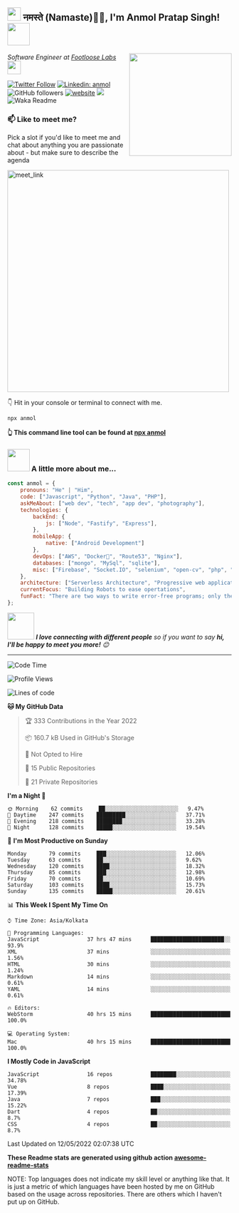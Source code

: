 <h2><img src="https://emojis.slackmojis.com/emojis/images/1531849430/4246/blob-sunglasses.gif?1531849430" width="30"/> नमस्ते (Namaste)🙏🏻, I'm Anmol Pratap Singh! <img src="https://media.giphy.com/media/12oufCB0MyZ1Go/giphy.gif" width="50"></h2>
<img align='right' src="https://media.giphy.com/media/M9gbBd9nbDrOTu1Mqx/giphy.gif" width="230">
<p><em>Software Engineer at <a href="https://www.footloose.io/">Footloose Labs
</a><img src="https://media.giphy.com/media/WUlplcMpOCEmTGBtBW/giphy.gif" width="30"> 
</em></p>

[![Twitter Follow](https://img.shields.io/twitter/follow/misteranmol?label=Follow)](https://twitter.com/intent/follow?screen_name=misteranmol)
[![Linkedin: anmol](https://img.shields.io/badge/-anmol-blue?style=flat-square&logo=Linkedin&logoColor=white&link=https://www.linkedin.com/in/anmol-p-singh/)](https://www.linkedin.com/in/anmol098/)
![GitHub followers](https://img.shields.io/github/followers/anmol098?label=Follow&style=social)
[![website](https://img.shields.io/badge/Website-46a2f1.svg?&style=flat-square&logo=Google-Chrome&logoColor=white&link=https://anmolsingh.me/)](https://anmolsingh.me/)
![](https://visitor-badge.glitch.me/badge?page_id=anmol098.anmol098)
![Waka Readme](https://github.com/anmol098/anmol098/workflows/Waka%20Readme/badge.svg)

### 📫 Like to meet me?

Pick a slot if you'd like to meet me and chat about anything you are passionate about - but make sure to describe the agenda

<a href="https://calendly.com/anmol098/30min" target="_blank"><img width="498" alt="meet_link" src="https://user-images.githubusercontent.com/15426564/144297439-f530f383-e73e-41e0-9914-a9b7d3f432e5.png"></a>

👇 Hit in your console or terminal to connect with me.

```bash
npx anmol
```
**👆 This command line tool can be found at [npx anmol](https://github.com/anmol098/npx_card)**

### <img src="https://media.giphy.com/media/VgCDAzcKvsR6OM0uWg/giphy.gif" width="50"> A little more about me...  

```javascript
const anmol = {
    pronouns: "He" | "Him",
    code: ["Javascript", "Python", "Java", "PHP"],
    askMeAbout: ["web dev", "tech", "app dev", "photography"],
    technologies: {
        backEnd: {
            js: ["Node", "Fastify", "Express"],
        },
        mobileApp: {
            native: ["Android Development"]
        },
        devOps: ["AWS", "Docker🐳", "Route53", "Nginx"],
        databases: ["mongo", "MySql", "sqlite"],
        misc: ["Firebase", "Socket.IO", "selenium", "open-cv", "php", "SuiteApp"]
    },
    architecture: ["Serverless Architecture", "Progressive web applications", "Single page applications"],
    currentFocus: "Building Robots to ease opertations",
    funFact: "There are two ways to write error-free programs; only the third one works"
};
```

<img src="https://media.giphy.com/media/LnQjpWaON8nhr21vNW/giphy.gif" width="60"> <em><b>I love connecting with different people</b> so if you want to say <b>hi, I'll be happy to meet you more!</b> 😊</em>

---
<!--START_SECTION:waka-->
![Code Time](http://img.shields.io/badge/Code%20Time-1%2C512%20hrs%2052%20mins-blue)

![Profile Views](http://img.shields.io/badge/Profile%20Views-1511-blue)

![Lines of code](https://img.shields.io/badge/From%20Hello%20World%20I%27ve%20Written-1%20Million%20lines%20of%20code-blue)

**🐱 My GitHub Data** 

> 🏆 333 Contributions in the Year 2022
 > 
> 📦 160.7 kB Used in GitHub's Storage 
 > 
> 🚫 Not Opted to Hire
 > 
> 📜 15 Public Repositories 
 > 
> 🔑 21 Private Repositories  
 > 
**I'm a Night 🦉** 

```text
🌞 Morning    62 commits     ██░░░░░░░░░░░░░░░░░░░░░░░   9.47% 
🌆 Daytime    247 commits    █████████░░░░░░░░░░░░░░░░   37.71% 
🌃 Evening    218 commits    ████████░░░░░░░░░░░░░░░░░   33.28% 
🌙 Night      128 commits    █████░░░░░░░░░░░░░░░░░░░░   19.54%

```
📅 **I'm Most Productive on Sunday** 

```text
Monday       79 commits     ███░░░░░░░░░░░░░░░░░░░░░░   12.06% 
Tuesday      63 commits     ██░░░░░░░░░░░░░░░░░░░░░░░   9.62% 
Wednesday    120 commits    ████░░░░░░░░░░░░░░░░░░░░░   18.32% 
Thursday     85 commits     ███░░░░░░░░░░░░░░░░░░░░░░   12.98% 
Friday       70 commits     ██░░░░░░░░░░░░░░░░░░░░░░░   10.69% 
Saturday     103 commits    ████░░░░░░░░░░░░░░░░░░░░░   15.73% 
Sunday       135 commits    █████░░░░░░░░░░░░░░░░░░░░   20.61%

```


📊 **This Week I Spent My Time On** 

```text
⌚︎ Time Zone: Asia/Kolkata

💬 Programming Languages: 
JavaScript               37 hrs 47 mins      ███████████████████████░░   93.9% 
XML                      37 mins             ░░░░░░░░░░░░░░░░░░░░░░░░░   1.56% 
HTML                     30 mins             ░░░░░░░░░░░░░░░░░░░░░░░░░   1.24% 
Markdown                 14 mins             ░░░░░░░░░░░░░░░░░░░░░░░░░   0.61% 
YAML                     14 mins             ░░░░░░░░░░░░░░░░░░░░░░░░░   0.61%

🔥 Editors: 
WebStorm                 40 hrs 15 mins      █████████████████████████   100.0%

💻 Operating System: 
Mac                      40 hrs 15 mins      █████████████████████████   100.0%

```

**I Mostly Code in JavaScript** 

```text
JavaScript               16 repos            ████████░░░░░░░░░░░░░░░░░   34.78% 
Vue                      8 repos             ████░░░░░░░░░░░░░░░░░░░░░   17.39% 
Java                     7 repos             ███░░░░░░░░░░░░░░░░░░░░░░   15.22% 
Dart                     4 repos             ██░░░░░░░░░░░░░░░░░░░░░░░   8.7% 
CSS                      4 repos             ██░░░░░░░░░░░░░░░░░░░░░░░   8.7%

```



 Last Updated on 12/05/2022 02:07:38 UTC
<!--END_SECTION:waka-->

**These Readme stats are generated using github action [awesome-readme-stats](https://github.com/anmol098/waka-readme-stats)**

NOTE: Top languages does not indicate my skill level or anything like that. It is just a metric of which languages have been hosted by me on GitHub based on the usage across repositories. There are others which I haven't put up on GitHub.
<!--stackedit_data:
eyJoaXN0b3J5IjpbMTI2NjU1ODI4OCwtMTU1MDQ0NTAwOSwtMT
YyMTcyNTA5XX0=
-->
